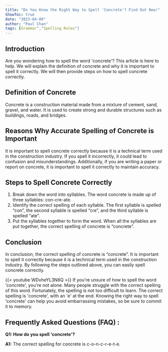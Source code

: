 ```yaml
---
title: "Do You Know the Right Way to Spell 'Concrete'? Find Out Now!"
ShowToc: true 
date: "2023-04-09"
author: "Paul Chan" 
tags: [Grammar","Spelling Rules"]
---
```

## Introduction

Are you wondering how to spell the word 'concrete'? This article is here to help. We will explain the definition of concrete and why it is important to spell it correctly. We will then provide steps on how to spell concrete correctly. 

## Definition of Concrete

Concrete is a construction material made from a mixture of cement, sand, gravel, and water. It is used to create strong and durable structures such as buildings, roads, and bridges.

## Reasons Why Accurate Spelling of Concrete is Important

It is important to spell concrete correctly because it is a technical term used in the construction industry. If you spell it incorrectly, it could lead to confusion and misunderstandings. Additionally, if you are writing a paper or report on concrete, it is important to spell it correctly to maintain accuracy.

## Steps to Spell Concrete Correctly

1. Break down the word into syllables. The word concrete is made up of three syllables: con-cre-ate.
2. Identify the correct spelling of each syllable. The first syllable is spelled “con”, the second syllable is spelled “cre”, and the third syllable is spelled “ate”.
3. Put the syllables together to form the word. When all the syllables are put together, the correct spelling of concrete is “concrete”.

## Conclusion

In conclusion, the correct spelling of concrete is “concrete”. It is important to spell it correctly because it is a technical term used in the construction industry. By following the steps outlined above, you can easily spell concrete correctly.

{{< youtube WDvheYL3N6Q >}} 
If you're unsure of how to spell the word 'concrete', you're not alone. Many people struggle with the correct spelling of this word. Fortunately, the spelling is not too difficult to learn. The correct spelling is 'concrete', with an 'e' at the end. Knowing the right way to spell 'concrete' can help you avoid embarrassing mistakes, so be sure to commit it to memory.

## Frequently Asked Questions (FAQ) :
**Q1: How do you spell 'concrete'?**

**A1:** The correct spelling for concrete is c-o-n-c-r-e-t-e.





